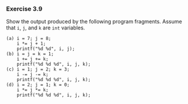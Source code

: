 ### Exercise 3.9
Show the output produced by the following program fragments. Assume that `i`,
`j`, and `k` are `int` variables.

```
(a) i = 7; j = 8;
    i *= j + 1;
    printf("%d %d", i, j);
(b) i = j = k = 1;
    i += j += k;
    printf("%d %d %d", i, j, k);
(c) i = 1; j = 2; k = 3;
    i -= j -= k;
    printf("%d %d %d", i, j, k);
(d) i = 2; j = 1; k = 0;
    i *= j *= k;
    printf("%d %d %d", i, j, k);
```

<!--### Solution

(a) 63 8  
(b) 3 2 1  
(c) 2 -1 3  
(d) 0 0 0
